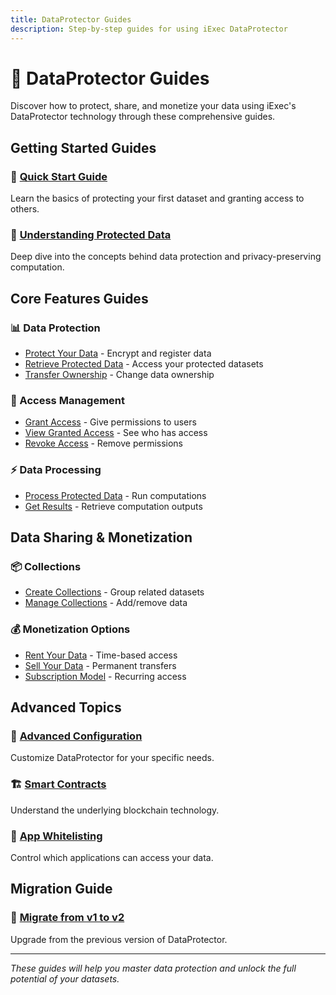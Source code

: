 ```yaml
---
title: DataProtector Guides
description: Step-by-step guides for using iExec DataProtector
---
```


# 📖 DataProtector Guides

Discover how to protect, share, and monetize your data using iExec's DataProtector technology through these comprehensive guides.

## Getting Started Guides

### 🚀 [Quick Start Guide](/manage_data/dataProtector/getting-started)
Learn the basics of protecting your first dataset and granting access to others.

### 🔐 [Understanding Protected Data](/manage_data/dataProtector/what-is-protected-data)
Deep dive into the concepts behind data protection and privacy-preserving computation.

## Core Features Guides

### 📊 Data Protection
- [Protect Your Data](/manage_data/dataProtector/dataProtectorCore/protectData) - Encrypt and register data
- [Retrieve Protected Data](/manage_data/dataProtector/dataProtectorCore/getProtectedData) - Access your protected datasets
- [Transfer Ownership](/manage_data/dataProtector/dataProtectorCore/transferOwnership) - Change data ownership

### 🔑 Access Management
- [Grant Access](/manage_data/dataProtector/dataProtectorCore/grantAccess) - Give permissions to users
- [View Granted Access](/manage_data/dataProtector/dataProtectorCore/getGrantedAccess) - See who has access
- [Revoke Access](/manage_data/dataProtector/dataProtectorCore/revokeAllAccess) - Remove permissions

### ⚡ Data Processing
- [Process Protected Data](/manage_data/dataProtector/dataProtectorCore/processProtectedData) - Run computations
- [Get Results](/manage_data/dataProtector/dataProtectorCore/getResultFromCompletedTask) - Retrieve computation outputs

## Data Sharing & Monetization

### 📦 Collections
- [Create Collections](/manage_data/dataProtector/dataProtectorSharing/collection/createCollection) - Group related datasets
- [Manage Collections](/manage_data/dataProtector/dataProtectorSharing/collection/addToCollection) - Add/remove data

### 💰 Monetization Options
- [Rent Your Data](/manage_data/dataProtector/dataProtectorSharing/renting) - Time-based access
- [Sell Your Data](/manage_data/dataProtector/dataProtectorSharing/selling) - Permanent transfers
- [Subscription Model](/manage_data/dataProtector/dataProtectorSharing/subscription) - Recurring access

## Advanced Topics

### 🔧 [Advanced Configuration](/manage_data/dataProtector/advanced/advanced-configuration)
Customize DataProtector for your specific needs.

### 🏗️ [Smart Contracts](/manage_data/dataProtector/advanced/dps-smart-contract)
Understand the underlying blockchain technology.

### 📱 [App Whitelisting](/manage_data/dataProtector/advanced/apps-whitelist)
Control which applications can access your data.

## Migration Guide

### 🔄 [Migrate from v1 to v2](/manage_data/dataProtector/migrate-from-v1)
Upgrade from the previous version of DataProtector.

---

*These guides will help you master data protection and unlock the full potential of your datasets.* 